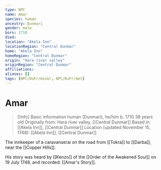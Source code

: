 ```yaml
---
type: NPC
name: Amar
species: human
ancestry: Dunmari
gender: male
born: 1710
died: 
location: "Akela Inn"
locationRegion: "Central Dunmar"
home: "Akela Inn"
homeRegion: "Central Dunmar"
origin: "Hara river valley"
originRegion: "Central Dunmar"
affiliations: 
aliases: []
tags: [NPC/DuFr/minor, NPC/DuFr/met]
---
```

# Amar
>[!info] Basic information
>human (Dunmari), he/him
>b. 1710
>38 years old
>Originally from: Hara river valley, [[Central Dunmar]]
>Based in: [[Akela Inn]], [[Central Dunmar]]
>Location (updated November 15, 1748): [[Akela Inn]], [[Central Dunmar]]

The innkeeper of a caravanserai on the road from [[Tokra]] to [[Darba]], near the [[Copper Hills]]. 

His story was heard by [[Kenzo]] of the [[Order of the Awakened Soul]] on 19 July 1748, and recorded: [[Amar's Story]].